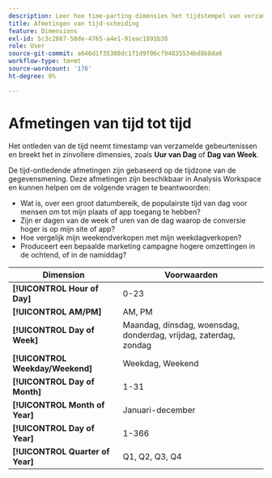 ```yaml
---
description: Leer hoe time-parting dimensies het tijdstempel van verzamelde gebeurtenissen opstrijken en deze gebeurtenissen opsplitsen in meer betekenisvolle dimensies, zoals Uur van Dag of Dag van Week.
title: Afmetingen van tijd-scheiding
feature: Dimensions
exl-id: 5c3c2867-58de-4765-a4e1-91eac1891b38
role: User
source-git-commit: a646d1f35308dc1f1d9f06cf94835534bd8b8da6
workflow-type: tm+mt
source-wordcount: '176'
ht-degree: 0%

---
```


# Afmetingen van tijd tot tijd

Het ontleden van de tijd neemt timestamp van verzamelde gebeurtenissen en breekt het in zinvollere dimensies, zoals **Uur van Dag** of **Dag van Week**.

De tijd-ontledende afmetingen zijn gebaseerd op de tijdzone van de gegevensmening. Deze afmetingen zijn beschikbaar in Analysis Workspace en kunnen helpen om de volgende vragen te beantwoorden:

* Wat is, over een groot datumbereik, de populairste tijd van dag voor mensen om tot mijn plaats of app toegang te hebben?
* Zijn er dagen van de week of uren van de dag waarop de conversie hoger is op mijn site of app?
* Hoe vergelijk mijn weekendverkopen met mijn weekdagverkopen?
* Produceert een bepaalde marketing campagne hogere omzettingen in de ochtend, of in de namiddag?

| Dimension | Voorwaarden |
|--- |--- |
| **[!UICONTROL Hour of Day]** | 0-23 |
| **[!UICONTROL AM/PM]** | AM, PM |
| **[!UICONTROL Day of Week]** | Maandag, dinsdag, woensdag, donderdag, vrijdag, zaterdag, zondag |
| **[!UICONTROL Weekday/Weekend]** | Weekdag, Weekend |
| **[!UICONTROL Day of Month]** | 1-31 |
| **[!UICONTROL Month of Year]** | Januari-december |
| **[!UICONTROL Day of Year]** | 1-366 |
| **[!UICONTROL Quarter of Year]** | Q1, Q2, Q3, Q4 |
